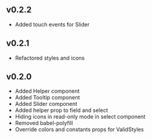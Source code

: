 **v0.2.2**
----------
- Added touch events for Slider


**v0.2.1**
----------
- Refactored styles and icons


**v0.2.0**
----------
- Added Helper component
- Added Tooltip component
- Added Slider component
- Added helper prop to field and select
- Hiding icons in read-only mode in select component
- Removed babel-polyfill
- Override colors and constants props for ValidStyles 